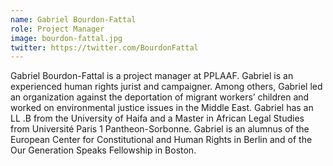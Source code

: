 ```yaml
---
name: Gabriel Bourdon-Fattal
role: Project Manager
image: bourdon-fattal.jpg
twitter: https://twitter.com/BourdonFattal
---
```

Gabriel Bourdon-Fattal is a project manager at PPLAAF. Gabriel is an experienced human rights jurist and campaigner. Among others, Gabriel led an organization against the deportation of migrant workers’ children and worked on environmental justice issues in the Middle East. Gabriel has an LL .B from the University of Haifa and a Master in African Legal Studies from Université Paris 1 Pantheon-Sorbonne. Gabriel is an alumnus of the European Center for Constitutional and Human Rights in Berlin and of the Our Generation Speaks Fellowship in Boston.
